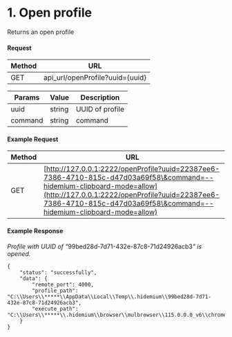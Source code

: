 # 1. Open profile

Returns an open profile

#### **Request** <a href="#request" id="request"></a>

| Method | URL                              |
| ------ | -------------------------------- |
| GET    | api\_url/openProfile?uuid={uuid} |

| Params  | Value  | Description     |
| ------- | ------ | --------------- |
| uuid    | string | UUID of profile |
| command | string | command         |

#### **Example Request**  <a href="#example-request-hidemium-v4" id="example-request-hidemium-v4"></a>

| Method | URL                                                                                                                                                                                                                                          |
| ------ | -------------------------------------------------------------------------------------------------------------------------------------------------------------------------------------------------------------------------------------------- |
| GET    | [http://127.0.0.1:2222/openProfile?uuid=22387ee6-7386-4710-815c-d47d03a69f58\&command=--hidemium-clipboard-mode=allow](http://127.0.0.1:2222/openProfile?uuid=22387ee6-7386-4710-815c-d47d03a69f58\&command=--hidemium-clipboard-mode=allow) |

#### **Example Response** <a href="#example-response" id="example-response"></a>

_Profile with UUID of "_&#x39;9bed28d-7d71-432e-87c8-71d24926acb&#x33;_" is opened._

```
{
    "status": "successfully",
    "data": {
        "remote_port": 4000,
        "profile_path": "C:\\Users\\*****\\AppData\\Local\\Temp\\.hidemium\\99bed28d-7d71-432e-87c8-71d24926acb3",
        "execute_path": "C:\\Users\\*****\\.hidemium\\browser\\mulbrowser\\115.0.0.0_v6\\chrome.exe"
    }
}
```

